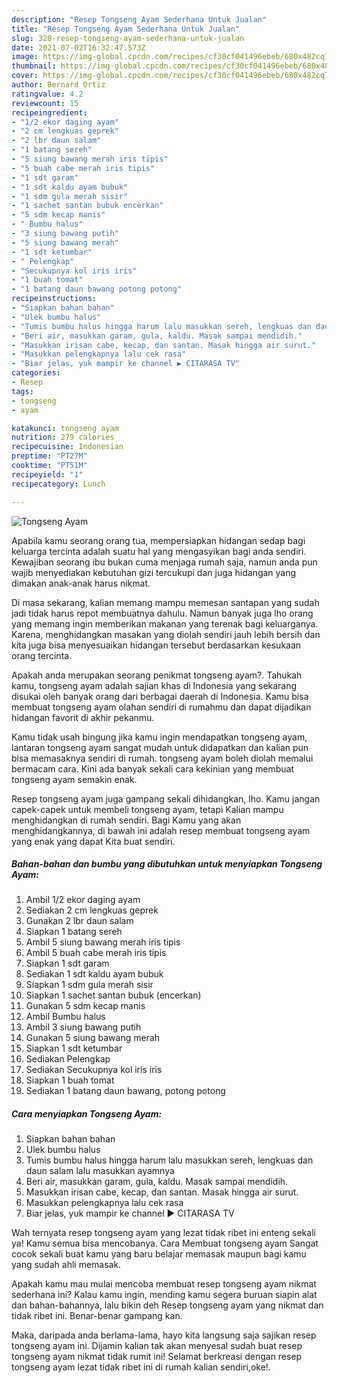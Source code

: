 ```yaml
---
description: "Resep Tongseng Ayam Sederhana Untuk Jualan"
title: "Resep Tongseng Ayam Sederhana Untuk Jualan"
slug: 328-resep-tongseng-ayam-sederhana-untuk-jualan
date: 2021-07-02T16:32:47.573Z
image: https://img-global.cpcdn.com/recipes/cf30cf041496ebeb/680x482cq70/tongseng-ayam-foto-resep-utama.jpg
thumbnail: https://img-global.cpcdn.com/recipes/cf30cf041496ebeb/680x482cq70/tongseng-ayam-foto-resep-utama.jpg
cover: https://img-global.cpcdn.com/recipes/cf30cf041496ebeb/680x482cq70/tongseng-ayam-foto-resep-utama.jpg
author: Bernard Ortiz
ratingvalue: 4.2
reviewcount: 15
recipeingredient:
- "1/2 ekor daging ayam"
- "2 cm lengkuas geprek"
- "2 lbr daun salam"
- "1 batang sereh"
- "5 siung bawang merah iris tipis"
- "5 buah cabe merah iris tipis"
- "1 sdt garam"
- "1 sdt kaldu ayam bubuk"
- "1 sdm gula merah sisir"
- "1 sachet santan bubuk encerkan"
- "5 sdm kecap manis"
- " Bumbu halus"
- "3 siung bawang putih"
- "5 siung bawang merah"
- "1 sdt ketumbar"
- " Pelengkap"
- "Secukupnya kol iris iris"
- "1 buah tomat"
- "1 batang daun bawang potong potong"
recipeinstructions:
- "Siapkan bahan bahan"
- "Ulek bumbu halus"
- "Tumis bumbu halus hingga harum lalu masukkan sereh, lengkuas dan daun salam lalu masukkan ayamnya"
- "Beri air, masukkan garam, gula, kaldu. Masak sampai mendidih."
- "Masukkan irisan cabe, kecap, dan santan. Masak hingga air surut."
- "Masukkan pelengkapnya lalu cek rasa"
- "Biar jelas, yuk mampir ke channel ▶️ CITARASA TV"
categories:
- Resep
tags:
- tongseng
- ayam

katakunci: tongseng ayam 
nutrition: 279 calories
recipecuisine: Indonesian
preptime: "PT27M"
cooktime: "PT51M"
recipeyield: "1"
recipecategory: Lunch

---
```



![Tongseng Ayam](https://img-global.cpcdn.com/recipes/cf30cf041496ebeb/680x482cq70/tongseng-ayam-foto-resep-utama.jpg)

Apabila kamu seorang orang tua, mempersiapkan hidangan sedap bagi keluarga tercinta adalah suatu hal yang mengasyikan bagi anda sendiri. Kewajiban seorang ibu bukan cuma menjaga rumah saja, namun anda pun wajib menyediakan kebutuhan gizi tercukupi dan juga hidangan yang dimakan anak-anak harus nikmat.

Di masa  sekarang, kalian memang mampu memesan santapan yang sudah jadi tidak harus repot membuatnya dahulu. Namun banyak juga lho orang yang memang ingin memberikan makanan yang terenak bagi keluarganya. Karena, menghidangkan masakan yang diolah sendiri jauh lebih bersih dan kita juga bisa menyesuaikan hidangan tersebut berdasarkan kesukaan orang tercinta. 



Apakah anda merupakan seorang penikmat tongseng ayam?. Tahukah kamu, tongseng ayam adalah sajian khas di Indonesia yang sekarang disukai oleh banyak orang dari berbagai daerah di Indonesia. Kamu bisa membuat tongseng ayam olahan sendiri di rumahmu dan dapat dijadikan hidangan favorit di akhir pekanmu.

Kamu tidak usah bingung jika kamu ingin mendapatkan tongseng ayam, lantaran tongseng ayam sangat mudah untuk didapatkan dan kalian pun bisa memasaknya sendiri di rumah. tongseng ayam boleh diolah memalui bermacam cara. Kini ada banyak sekali cara kekinian yang membuat tongseng ayam semakin enak.

Resep tongseng ayam juga gampang sekali dihidangkan, lho. Kamu jangan capek-capek untuk membeli tongseng ayam, tetapi Kalian mampu menghidangkan di rumah sendiri. Bagi Kamu yang akan menghidangkannya, di bawah ini adalah resep membuat tongseng ayam yang enak yang dapat Kita buat sendiri.

<!--inarticleads1-->

##### Bahan-bahan dan bumbu yang dibutuhkan untuk menyiapkan Tongseng Ayam:

1. Ambil 1/2 ekor daging ayam
1. Sediakan 2 cm lengkuas geprek
1. Gunakan 2 lbr daun salam
1. Siapkan 1 batang sereh
1. Ambil 5 siung bawang merah iris tipis
1. Ambil 5 buah cabe merah iris tipis
1. Siapkan 1 sdt garam
1. Sediakan 1 sdt kaldu ayam bubuk
1. Siapkan 1 sdm gula merah sisir
1. Siapkan 1 sachet santan bubuk (encerkan)
1. Gunakan 5 sdm kecap manis
1. Ambil  Bumbu halus
1. Ambil 3 siung bawang putih
1. Gunakan 5 siung bawang merah
1. Siapkan 1 sdt ketumbar
1. Sediakan  Pelengkap
1. Sediakan Secukupnya kol iris iris
1. Siapkan 1 buah tomat
1. Sediakan 1 batang daun bawang, potong potong




<!--inarticleads2-->

##### Cara menyiapkan Tongseng Ayam:

1. Siapkan bahan bahan
1. Ulek bumbu halus
1. Tumis bumbu halus hingga harum lalu masukkan sereh, lengkuas dan daun salam lalu masukkan ayamnya
1. Beri air, masukkan garam, gula, kaldu. Masak sampai mendidih.
1. Masukkan irisan cabe, kecap, dan santan. Masak hingga air surut.
1. Masukkan pelengkapnya lalu cek rasa
1. Biar jelas, yuk mampir ke channel ▶️ CITARASA TV




Wah ternyata resep tongseng ayam yang lezat tidak ribet ini enteng sekali ya! Kamu semua bisa mencobanya. Cara Membuat tongseng ayam Sangat cocok sekali buat kamu yang baru belajar memasak maupun bagi kamu yang sudah ahli memasak.

Apakah kamu mau mulai mencoba membuat resep tongseng ayam nikmat sederhana ini? Kalau kamu ingin, mending kamu segera buruan siapin alat dan bahan-bahannya, lalu bikin deh Resep tongseng ayam yang nikmat dan tidak ribet ini. Benar-benar gampang kan. 

Maka, daripada anda berlama-lama, hayo kita langsung saja sajikan resep tongseng ayam ini. Dijamin kalian tak akan menyesal sudah buat resep tongseng ayam nikmat tidak rumit ini! Selamat berkreasi dengan resep tongseng ayam lezat tidak ribet ini di rumah kalian sendiri,oke!.

